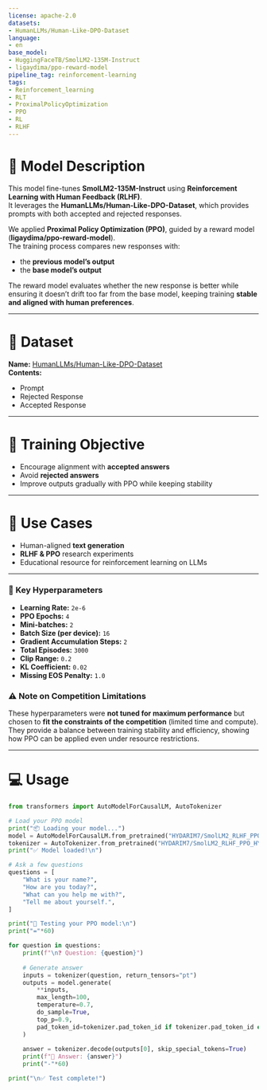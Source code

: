 ```yaml
---
license: apache-2.0
datasets:
- HumanLLMs/Human-Like-DPO-Dataset
language:
- en
base_model:
- HuggingFaceTB/SmolLM2-135M-Instruct
- ligaydima/ppo-reward-model
pipeline_tag: reinforcement-learning
tags:
- Reinforcement_learning
- RLT
- ProximalPolicyOptimization
- PPO
- RL
- RLHF
---
```


# 📌 Model Description
This model fine-tunes **SmolLM2-135M-Instruct** using **Reinforcement Learning with Human Feedback (RLHF)**.  
It leverages the **HumanLLMs/Human-Like-DPO-Dataset**, which provides prompts with both accepted and rejected responses.  

We applied **Proximal Policy Optimization (PPO)**, guided by a reward model (**ligaydima/ppo-reward-model**).  
The training process compares new responses with:  
- the **previous model’s output**  
- the **base model’s output**  

The reward model evaluates whether the new response is better while ensuring it doesn’t drift too far from the base model, keeping training **stable and aligned with human preferences**.  

---

# 📂 Dataset
**Name:** [HumanLLMs/Human-Like-DPO-Dataset](https://huggingface.co/datasets/HumanLLMs/Human-Like-DPO-Dataset)  
**Contents:**  
- Prompt  
- Rejected Response  
- Accepted Response  

---

# 🎯 Training Objective
- Encourage alignment with **accepted answers**  
- Avoid **rejected answers**  
- Improve outputs gradually with PPO while keeping stability  

---

# 🚀 Use Cases
- Human-aligned **text generation**  
- **RLHF & PPO** research experiments  
- Educational resource for reinforcement learning on LLMs  

---
### 🔧 Key Hyperparameters
- **Learning Rate:** `2e-6`  
- **PPO Epochs:** `4`  
- **Mini-batches:** `2`  
- **Batch Size (per device):** `16`  
- **Gradient Accumulation Steps:** `2`  
- **Total Episodes:** `3000`  
- **Clip Range:** `0.2`  
- **KL Coefficient:** `0.02`  
- **Missing EOS Penalty:** `1.0`  

### ⚠️ Note on Competition Limitations
These hyperparameters were **not tuned for maximum performance** but chosen to **fit the constraints of the competition** (limited time and compute).  
They provide a balance between training stability and efficiency, showing how PPO can be applied even under resource restrictions.  

---



# 💻 Usage

```python
from transformers import AutoModelForCausalLM, AutoTokenizer

# Load your PPO model
print("📦 Loading your model...")
model = AutoModelForCausalLM.from_pretrained("HYDARIM7/SmolLM2_RLHF_PPO_HY")
tokenizer = AutoTokenizer.from_pretrained("HYDARIM7/SmolLM2_RLHF_PPO_HY")
print("✅ Model loaded!\n")

# Ask a few questions
questions = [
    "What is your name?",
    "How are you today?",
    "What can you help me with?",
    "Tell me about yourself.",
]

print("🤖 Testing your PPO model:\n")
print("="*60)

for question in questions:
    print(f"\n❓ Question: {question}")
    
    # Generate answer
    inputs = tokenizer(question, return_tensors="pt")
    outputs = model.generate(
        **inputs,
        max_length=100,
        temperature=0.7,
        do_sample=True,
        top_p=0.9,
        pad_token_id=tokenizer.pad_token_id if tokenizer.pad_token_id else tokenizer.eos_token_id
    )
    
    answer = tokenizer.decode(outputs[0], skip_special_tokens=True)
    print(f"💬 Answer: {answer}")
    print("-"*60)

print("\n✅ Test complete!")
```



